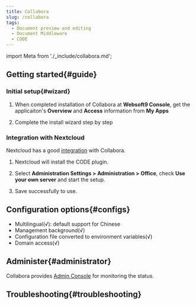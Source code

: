 ```yaml
---
title: Collabora
slug: /collabora
tags:
  - Document preview and editing
  - Document Middleware
  - CODE
---
```


import Meta from './_include/collabora.md';

<Meta name="meta" />

## Getting started{#guide}

### Initial setup{#wizard}

1. When completed installation of Collabora at **Websoft9 Console**, get the applicaiton's **Overview** and **Access** information from **My Apps**  

2. Complete the install wizard step by step

### Integration with Nextcloud 

Nextcloud has a good [integration](https://www.collaboraoffice.com/code/quick-tryout-nextcloud-docker/) with Collabora.

1. Nextcloud will install the CODE plugin.

2. Select **Administration Settings > Administration > Office**, check **Use your own server** and start the setup.

3. Save successfully to use.

## Configuration options{#configs}

- Multilingual(√): default support for Chinese
- Management background(√)
- Configuration file converted to environment variables(√)
- Domain access(√)

## Administer{#administrator}

Collabora provides [Admin Console](https://sdk.collaboraonline.com/docs/installation/Configuration.html#admin-console) for monitoring the status.

## Troubleshooting{#troubleshooting}
